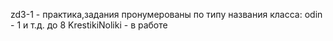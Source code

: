 zd3-1 - практика,задания пронумерованы по типу названия класса: odin - 1 и т.д. до 8
KrestikiNoliki - в работе
